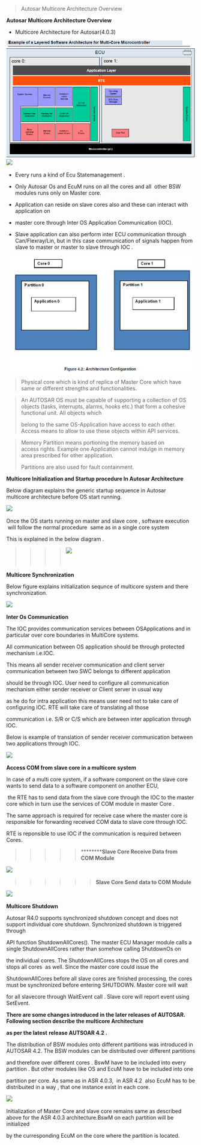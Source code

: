 > ​​​​​Autosar Multicore Architecture Overview

​​​​​**Autosar Multicore Architecture Overview**

* Multicore Architecture for Autosar(4.0.3)  

![](../汽车电子/Image/20230831/multi_arch_1.png)
![](https://spo.aptiv.com/sites/0304-CoE/AUTOSAR/SiteAssets/test/Autosar%20Multicore%20Architecture/multi_arch_1.png)

*   Every runs a kind of Ecu Statemanagement .

*   Only Autosar Os and EcuM runs on all the cores and all  other BSW modules runs only on Master core.

*   Application can reside on slave cores also and these can interact with application on 
*   master core through ​Inter OS Application Communication (IOC).
*   Slave application can also perform inter ECU communication through Can/Flexray/Lin, but in this case communication of signals happen from slave to master or master to slave through IOC .  
    
![](../汽车电子/Image/20230831/Arch_Config.png)



> Physical core which is kind of replica of Master Core which have same or different strengths and functionalities.

> An AUTOSAR OS must be capable of supporting a collection of OS objects (tasks, interrupts, alarms, hooks etc.) that form a cohesive functional unit. All objects which
> 
> belong to the same OS-Application have access to each other. Access means to allow to use these objects within API services.

> Memory Partition means portioning the memory based on access rights. Example one Application cannot indulge in memory area prescribed for other application.
> 
> Partitions are also used for fault containment.

**Multicore Initialization and Startup procedure In Autosar Architecture​**  

Below diagram explains the generic startup sequence in Autosar multicore architecture before OS start running.  

![](https://spo.aptiv.com/sites/0304-CoE/AUTOSAR/SiteAssets/test/Autosar%20Multicore%20Architecture/MC_Start_Seq.png)

Once the OS starts running on master and slave core , software execution  will follow the normal procedure  same as in a single core system

This is explained in the below diagram .

> > > > ![](https://spo.aptiv.com/sites/0304-CoE/AUTOSAR/SiteAssets/test/Autosar%20Multicore%20Architecture/StartSeq_PostOS.png) 
> > > > 
> > > >  

**Multicore Synchronization**

Below figure explains initialization sequnce of multicore system and there synchronization.  

![](https://spo.aptiv.com/sites/0304-CoE/AUTOSAR/SiteAssets/test/Autosar%20Multicore%20Architecture/MC_Synch.png)

**Inter Os Communication​**  

The IOC provides communication services between OSApplications and in particular over core boundaries in MultiCore systems.

All communication between OS application should be through protected mechanism i.e.IOC. 

This means all sender receiver communication and client server communication between two SWC belongs to different application 

should be through IOC. User need to configure all communication mechanism either sender receiver or Client server in usual way 

as he do for intra application this means user need not to take care of configuring IOC. RTE will take care of translating all those 

communication i.e. S/R or C/S which are between inter application through IOC.

Below is example of translation of sender receiver communication between two applications through IOC.

![](https://spo.aptiv.com/sites/0304-CoE/AUTOSAR/SiteAssets/test/Autosar%20Multicore%20Architecture/ioc.png)

**Access COM from slave core in a multicore system**

In case of a multi core system, if a software component on the slave core wants to send data to a software component on another ECU,

 the RTE has to send data from the slave core through the IOC to the master core which in turn use the services of COM module in master Core .

The same approach is required for receive case where the master core is responsible for forwarding received COM data to slave core through IOC.

RTE is reponsible to use IOC if the communication is required between Cores.

> > > > > **​​​​​​****​****​****​****Slave Core Receive Data from COM Module** 

![](https://spo.aptiv.com/sites/0304-CoE/AUTOSAR/SiteAssets/test/Autosar%20Multicore%20Architecture/Com_Receive_IOC.png)

> > > > > > **​​​​​​​​​​​​Slave Core Send data to COM Module** 

**​​​​![](https://spo.aptiv.com/sites/0304-CoE/AUTOSAR/SiteAssets/test/Autosar%20Multicore%20Architecture/Com_Send_IOC.png)**  

**Multicore Shutdown**

Autosar R4.0 supports synchronized shutdown concept and does not support individual core shutdown. Synchronized shutdown is triggered through 

API function ShutdownAllCores(). The master ECU Manager module calls a single ShutdownAllCores rather than somehow calling ShutdownOs on 

the individual cores. The ShutdownAllCores stops the OS on all cores and stops all cores  as well. Since the master core could issue the

ShutdownAllCores before all slave cores are finished processing, the cores must be synchronized before entering SHUTDOWN. Master core will wait 

for all slavecore through WaitEvent call . Slave core will report event using SetEvent.

**There are some changes introduced in the later releases of AUTOSAR. Following section describe the multicore Architecture** 

**as per the latest** **release AUTSOAR 4.2 .**

The distribution of BSW modules onto different partitions was introduced in AUTOSAR 4.2. The BSW modules can be distributed over different partitions

and therefore over different cores . BswM have to be included into every partition . But other modules like OS and EcuM have to be included into one   

partition per core. As same as in ASR 4.0.3,  in ASR 4.2  also EcuM has to be distribuited in a way , that one instance exist in each core.

![](https://spo.aptiv.com/sites/0304-CoE/AUTOSAR/SiteAssets/test/Autosar%20Multicore%20Architecture/MC_Arch_4.2.png)

Initialization of Master Core and slave core remains same as described above for the ASR 4.0.3 architecture.BswM on each partition will be initialized 

by the curresponding EcuM on the core where the partition is located.